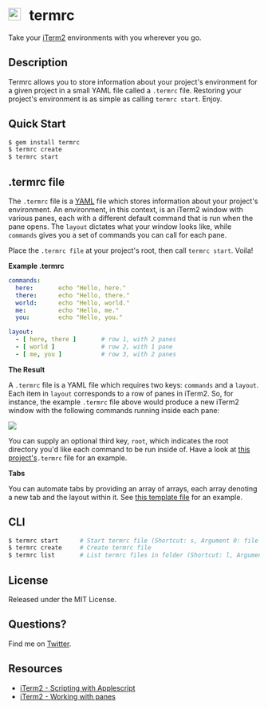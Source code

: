 <img src="https://rawgithub.com/briangonzalez/termrc/master/images/osx.svg" width=25 style="margin-right: 10px"> termrc
======
Take your [iTerm2](http://www.iterm2.com/) environments with you wherever you go.

Description
-----------
Termrc allows you to store information about your project's environment for a given project in a small YAML file called a `.termrc` file. Restoring your project's environment is as simple as calling `termrc start`. Enjoy.

Quick Start
-----------
```bash
$ gem install termrc
$ termrc create 
$ termrc start
```

.termrc file
----------
The `.termrc` file is a [YAML](http://en.wikipedia.org/wiki/YAML) file which stores information about your project's environment. An environment, in this context, is an iTerm2 window with various panes, each with a different default command that is run when the pane opens. The `layout` dictates what your window looks like, while `commands` gives you a set of commands you can call for each pane. 

Place the `.termrc file` at your project's root, then call `termrc start`. Voila!

**Example .termrc**

```yaml
commands:
  here:       echo "Hello, here."
  there:      echo "Hello, there."
  world:      echo "Hello, world."
  me:         echo "Hello, me."
  you:        echo "Hello, you."

layout:
  - [ here, there ]       # row 1, with 2 panes
  - [ world ]             # row 2, with 1 pane
  - [ me, you ]           # row 3, with 2 panes
``` 

**The Result**

A `.termrc` file is a YAML file which requires two keys: `commands` and a `layout`. Each item in `layout` corresponds to a row of panes in iTerm2. So, for instance, the example `.termrc` file above would produce a new iTerm2 window with the following commands running inside each pane:

<img src="https://rawgithub.com/briangonzalez/termrc/master/images/termrc-screen.png">

You can supply an optional third key, `root`, which indicates the root directory you'd like each command to be run inside of. Have a look at [this project's](https://github.com/briangonzalez/termrc/blob/master/.termrc)`.termrc` file for an example.

**Tabs**

You can automate tabs by providing an array of arrays, each array denoting a new tab and the layout within it. See [this template file](https://github.com/briangonzalez/termrc/blob/master/lib/template/termrc_with_tabs.template) for an example. 

CLI
---

```bash
$ termrc start      # Start termrc file (Shortcut: s, Argument 0: file (optional) )
$ termrc create     # Create termrc file       
$ termrc list       # List termrc files in folder (Shortcut: l, Argument 0: folder (optional))
```


License
--------
Released under the MIT License.

Questions?
----------
Find me on [Twitter](http://twitter.com/brianmgonzalez).

Resources
---------
- [iTerm2 - Scripting with Applescript](https://code.google.com/p/iterm2/wiki/AppleScript)
- [iTerm2 - Working with panes](https://code.google.com/p/iterm2/issues/detail?id=559)
